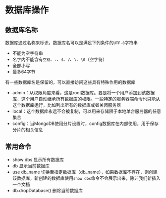 # 数据库操作

## 数据库名称

数据库通过名称来标识，数据库名可以是满足下列条件的`UTF-8`字符串

- 不能为空字符串
- 名字内不能含有`空格`、`.`、`$`、`/`、`\`、`\0`（空字符）
- 全部小写
- 最多64字节

有一些数据库名是保留的，可以直接访问这些具有特殊作用的数据库

- admin：从权限角度来看，这是root数据库。要是将一个用户添加到该数据库，这个用户自动继承所有数据库的权限。一些特定的服务器端命令也只能从这个数据库运行，比如列出所有的数据库或者关闭服务器
- local：这个数据库永远不会被复制，可以用来存储限于本地单台服务器的任意集合
- config：当MongoDB使用分片设置时，config数据库在内部使用，用于保存分片的相关信息

## 常用命令

- show dbs
  显示所有数据库
- db
  显示当前数据库
- use db_name
  切换至指定数据库（db_name），如果数据库不存在，则创建该数据库，新创建的数据库使用`show dbs`命令不会展示出来，除非我们新插入一个文档
- db.dropDatabase()
  删除当前数据库